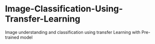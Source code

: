 # Image-Classification-Using-Transfer-Learning
Image understanding and classification using transfer Learning with Pre-trained model
